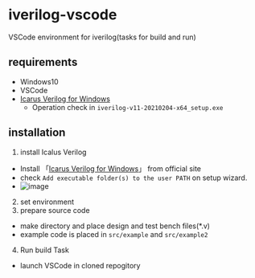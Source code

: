 # iverilog-vscode
VSCode environment for iverilog(tasks for build  and run)



## requirements
- Windows10
- VSCode
- [Icarus Verilog for Windows](http://bleyer.org/icarus/)
  - Operation check in `iverilog-v11-20210204-x64_setup.exe`
## installation
1. install Icalus Verilog
- Install 「[Icarus Verilog for Windows](http://bleyer.org/icarus/)」 from official site
- check `Add executable folder(s) to the user PATH` on setup wizard.
- ![image](https://user-images.githubusercontent.com/52093236/114260188-35564d00-9a0e-11eb-9685-a48f76425268.png)

2. set environment
3. prepare source code
- make directory and place design and test bench files(*.v)
- example code is placed in `src/example` and  `src/example2`
4. Run build Task
- launch VSCode in cloned repogitory
